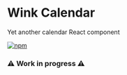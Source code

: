 # Wink Calendar

Yet another calendar React component

[![npm](https://img.shields.io/npm/v/wink-calendar)](https://www.npmjs.com/package/wink-calendar)

### ⚠️ Work in progress ⚠️
